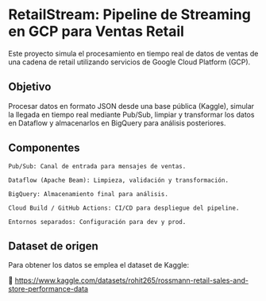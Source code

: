 # RetailStream: Pipeline de Streaming en GCP para Ventas Retail

Este proyecto simula el procesamiento en tiempo real de datos de ventas de una cadena de retail utilizando servicios de Google Cloud Platform (GCP). 

## Objetivo

Procesar datos en formato JSON desde una base pública (Kaggle), simular la llegada en tiempo real mediante Pub/Sub, limpiar y transformar los datos en Dataflow y almacenarlos en BigQuery para análisis posteriores.

## Componentes

    Pub/Sub: Canal de entrada para mensajes de ventas.

    Dataflow (Apache Beam): Limpieza, validación y transformación.

    BigQuery: Almacenamiento final para análisis.

    Cloud Build / GitHub Actions: CI/CD para despliegue del pipeline.

    Entornos separados: Configuración para dev y prod.

## Dataset de origen

Para obtener los datos se emplea el dataset de Kaggle: 

🔗 https://www.kaggle.com/datasets/rohit265/rossmann-retail-sales-and-store-performance-data